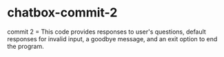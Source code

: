 # chatbox-commit-2
commit 2 = This code provides responses to user's questions, default responses for invalid input, a goodbye message, and an exit option to end the program.
